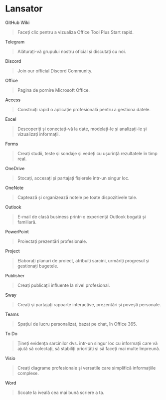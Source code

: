 # Lansator

GitHub Wiki
> Faceți clic pentru a vizualiza Office Tool Plus Start rapid.

Telegram
> Alăturați-vă grupului nostru oficial și discutați cu noi.

Discord
> Join our official Discord Community.

Office
> Pagina de pornire Microsoft Office.

Access
> Construiți rapid o aplicație profesională pentru a gestiona datele.

Excel
> Descoperiți și conectați-vă la date, modelați-le și analizați-le și vizualizați informații.

Forms
> Creați studii, teste și sondaje și vedeți cu ușurință rezultatele în timp real.

OneDrive
> Stocați, accesați și partajați fișierele într-un singur loc.

OneNote
> Captează și organizează notele pe toate dispozitivele tale.

Outlook
> E-mail de clasă business printr-o experiență Outlook bogată și familiară.

PowerPoint
> Proiectați prezentări profesionale.

Project
> Elaborați planuri de proiect, atribuiți sarcini, urmăriți progresul și gestionați bugetele.

Publisher
> Creați publicații influente la nivel profesional.

Sway
> Creați și partajați rapoarte interactive, prezentări și povești personale.

Teams
> Spațiul de lucru personalizat, bazat pe chat, în Office 365.

To Do
> Țineți evidența sarcinilor dvs. într-un singur loc cu informații care vă ajută să colectați, să stabiliți priorități și să faceți mai multe împreună.

Visio
> Creați diagrame profesionale și versatile care simplifică informațiile complexe.

Word
> Scoate la iveală cea mai bună scriere a ta.

